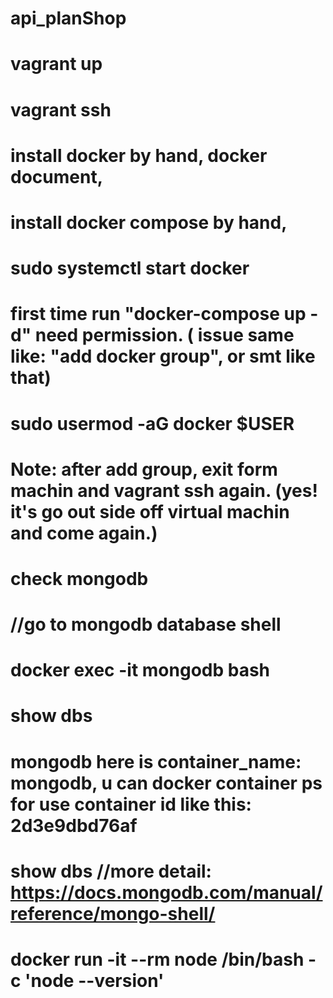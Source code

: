 # api_planShop
# 
# vagrant up
# vagrant ssh
# install docker by hand, docker document,
# install docker compose by hand,
# 
# sudo systemctl start docker
# first time run "docker-compose up -d" need permission. ( issue same like: "add docker group", or smt like that)
# sudo usermod -aG docker $USER
# Note:  after add group, exit form machin and vagrant ssh again. (yes! it's go out side off virtual machin and come again.)
# 
# check mongodb
# //go to mongodb database shell
# docker exec -it mongodb bash
# show dbs
# mongodb here is container_name: mongodb, u can docker container ps for use container id like this: 2d3e9dbd76af
# show dbs //more detail: https://docs.mongodb.com/manual/reference/mongo-shell/
# 
# docker run -it --rm node /bin/bash -c 'node --version'
